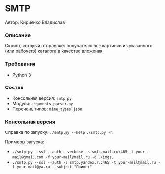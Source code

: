 # SMTP
Автор: Кириенко Владислав

### Описание
Скрипт, который отправляет получателю все картинки из указанного (или рабочего) каталога в качестве вложения.


### Требования
* Python 3

### Состав
* Консольная версия: `smtp.py`
* Модули: `arguments_parser.py`
* Перечень типов: `mime_types.json`

### Консольная версия
Справка по запуску: `./smtp.py --help` `./smtp.py -h`

Примеры запуска: 
* `./smtp.py --ssl --auth --verbose -s smtp.mail.ru:465 -t your-mail@gmail.com -f your-mail@mail.ru -d .\imgs`, 
* `./smtp.py --ssl --auth -s smtp.yandex.ru:465 -t your-mail@mail.ru -f your-mail@ya.ru --subject "Привет"`
